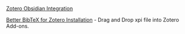 [Zotero Obsidian Integration](https://www.youtube.com/watch?v=CGGeMrtyjBI)

[Better BibTeX for Zotero Installation](https://retorque.re/zotero-better-bibtex/installation/) - Drag and Drop xpi file into Zotero Add-ons.